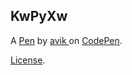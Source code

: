 KwPyXw
------


A [Pen](http://codepen.io/asaha3/pen/KwPyXw) by [avik ](http://codepen.io/asaha3) on [CodePen](http://codepen.io/).

[License](http://codepen.io/asaha3/pen/KwPyXw/license).